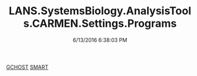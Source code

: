 ﻿---
title: LANS.SystemsBiology.AnalysisTools.CARMEN.Settings.Programs
date: 6/13/2016 6:38:03 PM
---

[GCHOST](T-LANS.SystemsBiology.AnalysisTools.CARMEN.Settings.Programs.GCHOST.html)
[SMART](T-LANS.SystemsBiology.AnalysisTools.CARMEN.Settings.Programs.SMART.html)
